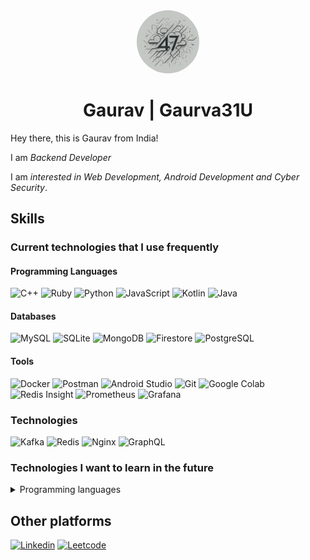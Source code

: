 <div align="center">
  <style>
    .circle-image {
      width: 20%;
      border-radius: 50%;
    }
  </style>
  <img src="gaurav-logo.jpg" class="circle-image" />
  <h1> Gaurav | Gaurva31U </h1>
</div>

Hey there, this is Gaurav from India!

I am _Backend Developer_

I am _interested in Web Development, Android Development and Cyber Security_.


## Skills

### Current technologies that I use frequently

#### Programming Languages


![C++](https://img.shields.io/badge/C%2B%2B-00599C?style=for-the-badge&logo=c%2B%2B&logoColor=white)
![Ruby](https://img.shields.io/badge/Ruby-CC342D?style=for-the-badge&logo=ruby&logoColor=white)
![Python](https://img.shields.io/badge/Python-3776AB?style=for-the-badge&logo=python&logoColor=white)
![JavaScript](https://img.shields.io/badge/JavaScript-F7DF1E?style=for-the-badge&logo=javascript&logoColor=black)
![Kotlin](https://img.shields.io/badge/Kotlin-0095D5?style=for-the-badge&logo=kotlin&logoColor=white)
![Java](https://img.shields.io/badge/Java-007396?style=for-the-badge&logo=java&logoColor=white)


#### Databases

![MySQL](https://img.shields.io/badge/MySQL-4479A1?style=for-the-badge&logo=mysql&logoColor=white)
![SQLite](https://img.shields.io/badge/SQLite-003B57?style=for-the-badge&logo=sqlite&logoColor=white)
![MongoDB](https://img.shields.io/badge/MongoDB-47A248?style=for-the-badge&logo=mongodb&logoColor=white)
![Firestore](https://img.shields.io/badge/Firestore-FFCA28?style=for-the-badge&logo=firebase&logoColor=black)
![PostgreSQL](https://img.shields.io/badge/PostgreSQL-336791?style=for-the-badge&logo=postgresql&logoColor=white)

#### Tools

![Docker](https://img.shields.io/badge/Docker-2496ED?style=for-the-badge&logo=docker&logoColor=white)
![Postman](https://img.shields.io/badge/Postman-FF6C37?style=for-the-badge&logo=postman&logoColor=white)
![Android Studio](https://img.shields.io/badge/Android%20Studio-3DDC84?style=for-the-badge&logo=android-studio&logoColor=white)
![Git](https://img.shields.io/badge/Git-F05032?style=for-the-badge&logo=git&logoColor=white)
![Google Colab](https://img.shields.io/badge/Google%20Colab-F9AB00?style=for-the-badge&logo=googlecolab&logoColor=white)
![Redis Insight](https://img.shields.io/badge/Redis%20Insight-DC382D?style=for-the-badge&logo=redis&logoColor=white)
![Prometheus](https://img.shields.io/badge/Prometheus-E6522C?style=for-the-badge&logo=Prometheus&logoColor=white)
![Grafana](https://img.shields.io/badge/Grafana-F46800?style=for-the-badge&logo=Grafana&logoColor=white)


### Technologies
![Kafka](https://img.shields.io/badge/Kafka-231F20?style=for-the-badge&logo=apachekafka&logoColor=white)
![Redis](https://img.shields.io/badge/Redis-DC382D?style=for-the-badge&logo=redis&logoColor=white)
![Nginx](https://img.shields.io/badge/Nginx-009639?style=for-the-badge&logo=nginx&logoColor=white)
![GraphQL](https://img.shields.io/badge/GraphQL-E10098?style=for-the-badge&logo=graphql&logoColor=white)


### Technologies I want to learn in the future

<details>
<summary>Programming languages</summary>

![Rust](https://img.shields.io/badge/Rust-000000?style=for-the-badge&logo=rust&logoColor=white)
![Go](https://img.shields.io/badge/Go-00ADD8?style=for-the-badge&logo=go&logoColor=white)

</details>

## Other platforms

[![Linkedin](https://img.shields.io/badge/-0A66C2?style=for-the-badge&logo=linkedin&logoColor=white)](https://linkedin.com/in/gaurav31u)
[![Leetcode](https://img.shields.io/badge/-0A66C2?style=for-the-badge&logo=Leetcode&logoColor=white)](https://leetcode.com/u/Xiimoon/)
<!-- [![Codeforces (inactive)](https://img.shields.io/badge/-00599C?style=for-the-badge&logo=codeforces&logoColor=white)](https://codeforces.com/profile/) -->


<!-- ## Github statistics

[![trophy](https://github-profile-trophy.vercel.app/?username=gaurav31u&theme=onedark&no-bg=true)](https://github.com/ryo-ma/github-profile-trophy)
[![gaurav31u's github stats](https://github-readme-stats.vercel.app/api?username=gaurav31u)](https://github.com/anuraghazra/github-readme-stats) -->